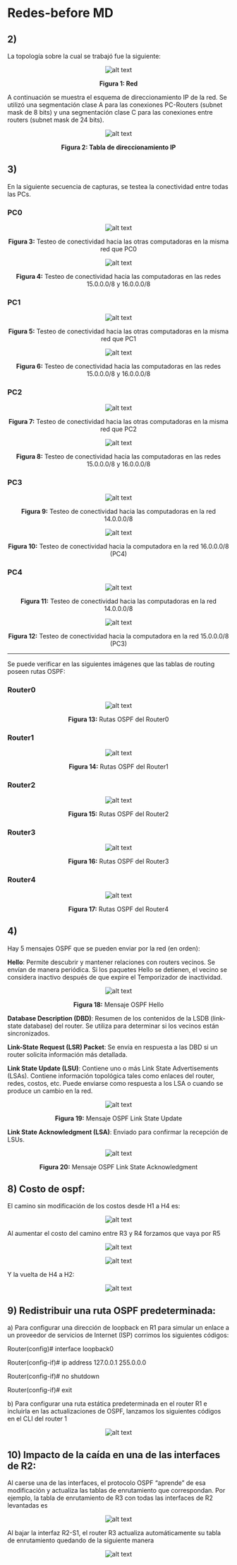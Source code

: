 # Redes-before MD

## 2)

La topología sobre la cual se trabajó fue la siguiente:  

<div align="center">

  ![alt text](<img/Screenshot from 2025-04-23 19-13-30.png>)

  **Figura 1: Red**

</div>

A continuación se muestra el esquema de direccionamiento IP de la red. Se utilizó una segmentación clase A para las conexiones PC-Routers (subnet mask de 8 bits) y una segmentación clase C para las conexiones entre routers (subnet mask de 24 bits).  

<div align="center">

  ![alt text](<img/Screenshot from 2025-04-23 19-14-34.png>)

  **Figura 2: Tabla de direccionamiento IP**

</div>

## 3)

En la siguiente secuencia de capturas, se testea la conectividad entre todas las PCs.

### PC0

<div align="center">

  ![alt text](<img/Screenshot from 2025-04-23 19-16-19.png>)

  **Figura 3:** Testeo de conectividad hacia las otras computadoras en la misma red que PC0

  ![alt text](<img/Screenshot from 2025-04-23 19-18-29.png>)

  **Figura 4:** Testeo de conectividad hacia las computadoras en las redes 15.0.0.0/8 y 16.0.0.0/8

</div>

### PC1

<div align="center">

  ![alt text](<img/Screenshot from 2025-04-23 19-19-31.png>)

  **Figura 5:** Testeo de conectividad hacia las otras computadoras en la misma red que PC1

  ![alt text](<img/Screenshot from 2025-04-23 19-20-03.png>)

  **Figura 6:** Testeo de conectividad hacia las computadoras en las redes 15.0.0.0/8 y 16.0.0.0/8

</div>

### PC2

<div align="center">

  ![alt text](<img/Screenshot from 2025-04-23 19-22-22.png>)

  **Figura 7:** Testeo de conectividad hacia las otras computadoras en la misma red que PC2  

  ![alt text](<img/Screenshot from 2025-04-23 19-23-19.png>)

  **Figura 8:** Testeo de conectividad hacia las computadoras en las redes 15.0.0.0/8 y 16.0.0.0/8

</div>

### PC3

<div align="center">

  ![alt text](<img/Screenshot from 2025-04-23 19-25-27.png>)

  **Figura 9:** Testeo de conectividad hacia las computadoras en la red 14.0.0.0/8 

  ![alt text](<img/Screenshot from 2025-04-23 19-26-03.png>)

  **Figura 10:** Testeo de conectividad hacia la computadora en la red 16.0.0.0/8 (PC4)

</div>

### PC4

<div align="center">

  ![alt text](<img/Screenshot from 2025-04-23 19-27-59.png>)

  **Figura 11:** Testeo de conectividad hacia las computadoras en la red 14.0.0.0/8  

  ![alt text](<img/Screenshot from 2025-04-23 19-28-43.png>)

  **Figura 12:** Testeo de conectividad hacia la computadora en la red 15.0.0.0/8 (PC3)

</div>

---

Se puede verificar en las siguientes imágenes que las tablas de routing poseen rutas OSPF:

### Router0

<div align="center">

  ![alt text](<img/Screenshot from 2025-04-23 19-29-19.png>)

  **Figura 13:** Rutas OSPF del Router0

</div>

### Router1

<div align="center">

  ![alt text](<img/Screenshot from 2025-04-23 19-29-56.png>)

  **Figura 14:** Rutas OSPF del Router1

</div>

### Router2

<div align="center">

  ![alt text](<img/Screenshot from 2025-04-23 19-30-49.png>)

  **Figura 15:** Rutas OSPF del Router2

</div>

### Router3

<div align="center">

  ![alt text](<img/Screenshot from 2025-04-23 19-31-13.png>)

  **Figura 16:** Rutas OSPF del Router3

</div>

### Router4

<div align="center">

  ![alt text](<img/Screenshot from 2025-04-23 19-32-25.png>)

  **Figura 17:** Rutas OSPF del Router4

</div>

## 4)

Hay 5 mensajes OSPF que se pueden enviar por la red (en orden):

**Hello**: Permite descubrir y mantener relaciones con routers vecinos. Se envían de manera periódica. Si los paquetes Hello se detienen, el vecino se considera inactivo después de que expire el Temporizador de inactividad.

<div align="center">

  ![alt text](<img/Screenshot from 2025-04-23 19-32-46.png>)

  **Figura 18:** Mensaje OSPF Hello

</div>

**Database Description (DBD)**: Resumen de los contenidos de la LSDB (link-state database) del router. Se utiliza para determinar si los vecinos están sincronizados.

**Link-State Request (LSR) Packet**: Se envía en respuesta a las DBD si un router solicita información más detallada.

**Link State Update (LSU)**: Contiene uno o más Link State Advertisements (LSAs). Contiene información topológica tales como enlaces del router, redes, costos, etc. Puede enviarse como respuesta a los LSA o cuando se produce un cambio en la red.

<div align="center">

  ![alt text](<img/Screenshot from 2025-04-23 19-33-17.png>)

  **Figura 19:** Mensaje OSPF Link State Update

</div>

**Link State Acknowledgment (LSA)**: Enviado para confirmar la recepción de LSUs.

<div align="center">

  ![alt text](<img/Screenshot from 2025-04-23 19-33-52.png>)

  **Figura 20:** Mensaje OSPF Link State Acknowledgment

</div>

## 8) Costo de ospf:

El camino sin modificación de los costos desde H1 a H4 es:

<div align="center">

  ![alt text](<img/image.png>)

</div>

Al aumentar el costo del camino entre R3 y R4 forzamos que vaya por R5

<div align="center">

  ![alt text](<img/image-1.png>)
  
  ![alt text](<img/image-2.png>)

</div>

Y la vuelta de H4 a H2:

<div align="center">

  ![alt text](<img/image-3.png>)

</div>

## 9) Redistribuir una ruta OSPF predeterminada:

a) Para configurar una dirección de loopback en R1 para simular un enlace a un proveedor de servicios de Internet (ISP) corrimos los siguientes códigos:

Router(config)# interface loopback0

Router(config-if)# ip address 127.0.0.1 255.0.0.0

Router(config-if)# no shutdown

Router(config-if)# exit

b) Para configurar una ruta estática predeterminada en el router R1 e incluirla en las actualizaciones de OSPF, lanzamos los siguientes códigos en el CLI del router 1

<div align="center">

  ![alt text](<img/image-4.png>)

</div>

## 10) Impacto de la caída en una de las interfaces de R2:

Al caerse una de las interfaces, el protocolo OSPF “aprende” de esa modificación y actualiza las tablas de enrutamiento que correspondan. Por ejemplo, la tabla de enrutamiento de R3 con todas las interfaces de R2 levantadas es

<div align="center">

  ![alt text](<img/image-5.png>)

</div>

Al bajar la interfaz R2-S1, el router R3 actualiza automáticamente su tabla de enrutamiento quedando de la siguiente manera

<div align="center">

  ![alt text](<img/image-6.png>)

</div>